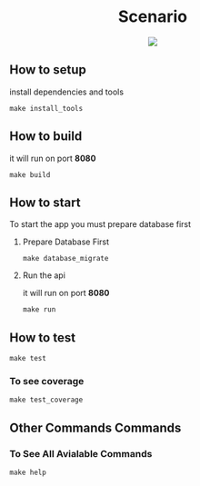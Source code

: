 <h1 align="center">Scenario</h1>

<center>
<image src="https://toggl.notion.site/image/https%3A%2F%2Fs3-us-west-2.amazonaws.com%2Fsecure.notion-static.com%2F8bbb995e-e2fb-48aa-91e3-880cb5f5b12c%2FUntitled.png?table=block&id=296fa052-31c7-4709-9ac9-f41b501046c8&spaceId=16d29cae-5260-486d-ac3b-559da6a43a25&width=380&userId=&cache=v2" />
</center>

## How to setup

install dependencies and tools

```shell
make install_tools
```

## How to build

it will run on port **8080**

```shell
make build
```

## How to start

To start the app you must prepare database first

1. Prepare Database First

    ```shell
    make database_migrate
    ```

2. Run the api

    it will run on port **8080**

    ```shell
    make run
    ```

## How to test

```shell
make test
```

### To see coverage

```shell
make test_coverage
```

## Other Commands Commands

### To See All Avialable Commands

```shell
make help
```
